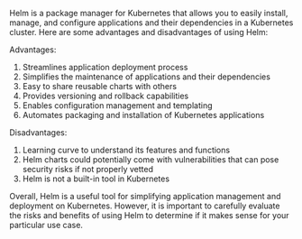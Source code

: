 Helm is a package manager for Kubernetes that allows you to easily install, manage, and configure applications and their dependencies in a Kubernetes cluster. Here are some advantages and disadvantages of using Helm:

Advantages:
1. Streamlines application deployment process
2. Simplifies the maintenance of applications and their dependencies
3. Easy to share reusable charts with others
4. Provides versioning and rollback capabilities
5. Enables configuration management and templating
6. Automates packaging and installation of Kubernetes applications

Disadvantages:
1. Learning curve to understand its features and functions
2. Helm charts could potentially come with vulnerabilities that can pose security risks if not properly vetted
3. Helm is not a built-in tool in Kubernetes

Overall, Helm is a useful tool for simplifying application management and deployment on Kubernetes. However, it is important to carefully evaluate the risks and benefits of using Helm to determine if it makes sense for your particular use case.
